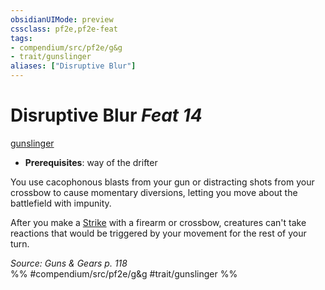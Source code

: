 ```yaml
---
obsidianUIMode: preview
cssclass: pf2e,pf2e-feat
tags:
- compendium/src/pf2e/g&g
- trait/gunslinger
aliases: ["Disruptive Blur"]
---
```

# Disruptive Blur  *Feat 14*  
[gunslinger](/rules/traits/gunslinger-g-g.md)  

- **Prerequisites**: way of the drifter

You use cacophonous blasts from your gun or distracting shots from your crossbow to cause momentary diversions, letting you move about the battlefield with impunity.

After you make a [Strike](/rules/actions/strike.md) with a firearm or crossbow, creatures can't take reactions that would be triggered by your movement for the rest of your turn.

*Source: Guns & Gears p. 118*  
%% #compendium/src/pf2e/g&g #trait/gunslinger %%